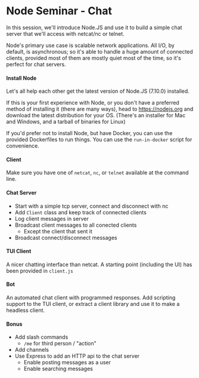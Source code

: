 # Node Seminar - Chat

In this session, we'll introduce Node.JS and use it to build
a simple chat server that we'll access with netcat/nc or telnet.

Node's primary use case is scalable network applications. All I/O, by default,
is asynchronous; so it's able to handle a huge amount of connected clients,
provided most of them are mostly quiet most of the time, so it's perfect
for chat servers.

#### Install Node

Let's all help each other get the latest version of Node.JS (7.10.0) installed.

If this is your first experience with Node, or you don't have a preferred method
of installing it (there are many ways), head to https://nodejs.org and download
the latest distribution for your OS.  (There's an installer for Mac and Windows, and
a tarball of binaries for Linux)

If you'd prefer not to install Node, but have Docker, you can use the provided Dockerfiles
to run things. You can use the `run-in-docker` script for
convenience.

#### Client

Make sure you have one of `netcat`, `nc`, or `telnet` available at
the command line.

#### Chat Server

* Start with a simple tcp server, connect and disconnect with nc
* Add `Client` class and keep track of connected clients
* Log client messages in server
* Broadcast client messages to all conected clients
  * Except the client that sent it
* Broadcast connect/disconnect messages

#### TUI Client

A nicer chatting interface than netcat. A starting point (including the UI)
has been provided in `client.js`

#### Bot

An automated chat client with programmed responses. Add scripting
support to the TUI client, or extract a client library and use
it to make a headless client.

#### Bonus

* Add slash commands
  * `/me` for third person / "action"
* Add channels
* Use Express to add an HTTP api to the chat server
  * Enable posting messages as a user
  * Enable searching messages
